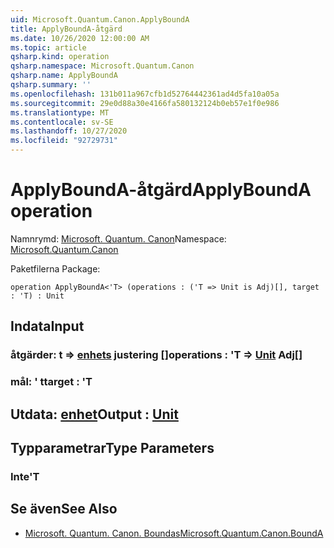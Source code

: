 ```yaml
---
uid: Microsoft.Quantum.Canon.ApplyBoundA
title: ApplyBoundA-åtgärd
ms.date: 10/26/2020 12:00:00 AM
ms.topic: article
qsharp.kind: operation
qsharp.namespace: Microsoft.Quantum.Canon
qsharp.name: ApplyBoundA
qsharp.summary: ''
ms.openlocfilehash: 131b011a967cfb1d52764442361ad4d5fa10a05a
ms.sourcegitcommit: 29e0d88a30e4166fa580132124b0eb57e1f0e986
ms.translationtype: MT
ms.contentlocale: sv-SE
ms.lasthandoff: 10/27/2020
ms.locfileid: "92729731"
---
```

# <a name="applybounda-operation"></a><span data-ttu-id="75e4b-102">ApplyBoundA-åtgärd</span><span class="sxs-lookup"><span data-stu-id="75e4b-102">ApplyBoundA operation</span></span>

<span data-ttu-id="75e4b-103">Namnrymd: [Microsoft. Quantum. Canon](xref:Microsoft.Quantum.Canon)</span><span class="sxs-lookup"><span data-stu-id="75e4b-103">Namespace: [Microsoft.Quantum.Canon](xref:Microsoft.Quantum.Canon)</span></span>

<span data-ttu-id="75e4b-104">Paketfilerna [](https://nuget.org/packages/)</span><span class="sxs-lookup"><span data-stu-id="75e4b-104">Package: [](https://nuget.org/packages/)</span></span>




```qsharp
operation ApplyBoundA<'T> (operations : ('T => Unit is Adj)[], target : 'T) : Unit
```


## <a name="input"></a><span data-ttu-id="75e4b-105">Indata</span><span class="sxs-lookup"><span data-stu-id="75e4b-105">Input</span></span>

### <a name="operations--t--unit-adj"></a><span data-ttu-id="75e4b-106">åtgärder: t => [enhets](xref:microsoft.quantum.lang-ref.unit) justering []</span><span class="sxs-lookup"><span data-stu-id="75e4b-106">operations : 'T => [Unit](xref:microsoft.quantum.lang-ref.unit) Adj[]</span></span>




### <a name="target--t"></a><span data-ttu-id="75e4b-107">mål: ' t</span><span class="sxs-lookup"><span data-stu-id="75e4b-107">target : 'T</span></span>





## <a name="output--unit"></a><span data-ttu-id="75e4b-108">Utdata: [enhet](xref:microsoft.quantum.lang-ref.unit)</span><span class="sxs-lookup"><span data-stu-id="75e4b-108">Output : [Unit](xref:microsoft.quantum.lang-ref.unit)</span></span>



## <a name="type-parameters"></a><span data-ttu-id="75e4b-109">Typparametrar</span><span class="sxs-lookup"><span data-stu-id="75e4b-109">Type Parameters</span></span>

### <a name="t"></a><span data-ttu-id="75e4b-110">Inte</span><span class="sxs-lookup"><span data-stu-id="75e4b-110">'T</span></span>



## <a name="see-also"></a><span data-ttu-id="75e4b-111">Se även</span><span class="sxs-lookup"><span data-stu-id="75e4b-111">See Also</span></span>

- [<span data-ttu-id="75e4b-112">Microsoft. Quantum. Canon. Boundas</span><span class="sxs-lookup"><span data-stu-id="75e4b-112">Microsoft.Quantum.Canon.BoundA</span></span>](xref:Microsoft.Quantum.Canon.BoundA)